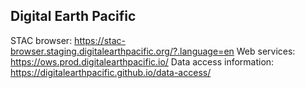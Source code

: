 ## Digital Earth Pacific

STAC browser: https://stac-browser.staging.digitalearthpacific.org/?.language=en 
Web services: https://ows.prod.digitalearthpacific.io/
Data access information: https://digitalearthpacific.github.io/data-access/
